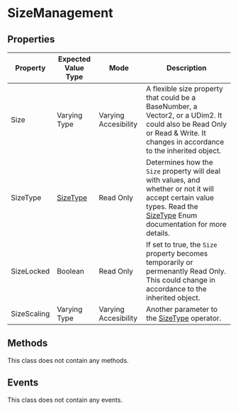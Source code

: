 # SizeManagement

## Properties

| Property | Expected Value Type | Mode | Description |
| -------- | ------------------- | ---- | ----------- |
| Size | Varying Type | Varying Accesibility | A flexible size property that could be a BaseNumber, a Vector2, or a UDim2. It could also be Read Only or Read & Write. It changes in accordance to the inherited object. |
| SizeType | [SizeType](/Documentation/Enums.md#SizeType) | Read Only | Determines how the `Size` property will deal with values, and whether or not it will accept certain value types. Read the [SizeType](/Documentation/Enums.md#SizeType) Enum documentation for more details. |
| SizeLocked | Boolean | Read Only | If set to true, the `Size` property becomes temporarily or permenantly Read Only. This could change in accordance to the inherited object. |
| SizeScaling | Varying Type | Varying Accesibility | Another parameter to the [SizeType](/Documentation/Enums.md#SizeType) operator. |

## Methods

This class does not contain any methods.

## Events

This class does not contain any events.
